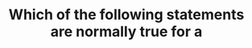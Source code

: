 ---
layout: answer
title: "Which of the following statements are normally true for a "
blurb: "<p>Spot Instances are billed to the nearest second of use, regardless of whether you stop it yourself, or if AWS interrupts it.</p>
<p>There are some excep"
quid: 92
---